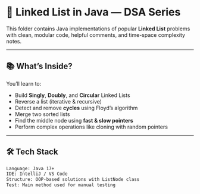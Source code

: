 # 🔗 Linked List in Java — DSA Series

This folder contains Java implementations of popular **Linked List** problems with clean, modular code, helpful comments, and time-space complexity notes.

---

## 📚 What’s Inside?

You’ll learn to:
- Build **Singly**, **Doubly**, and **Circular** Linked Lists
- Reverse a list (iterative & recursive)
- Detect and remove **cycles** using Floyd’s algorithm
- Merge two sorted lists
- Find the middle node using **fast & slow pointers**
- Perform complex operations like cloning with random pointers

---

## 🛠 Tech Stack

```bash
Language: Java 17+  
IDE: IntelliJ / VS Code  
Structure: OOP-based solutions with ListNode class  
Test: Main method used for manual testing
